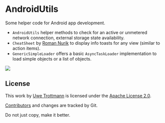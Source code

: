 
AndroidUtils
============

Some helper code for Android app development.

* `AndroidUtils` helper methods to check for an active or unmetered network connection, external storage state availability.
* `CheatSheet` by [Roman Nurik][1] to display info toasts for any view (similar to action items).
* `GenericSimpleLoader` offers a basic `AsyncTaskLoader` implementation to load simple objects or a list of objects.

<a href="https://search.maven.org/#search%7Cga%7C1%7Candroidutils"><img src="https://img.shields.io/maven-central/v/com.uwetrottmann.androidutils/androidutils.svg?style=flat-square"></a>

## License

This work by [Uwe Trottmann](https://uwetrottmann.com) is licensed under the [Apache License 2.0](LICENSE.txt).

[Contributors](https://github.com/UweTrottmann/tmdb-java/graphs/contributors) and changes are tracked by Git.

Do not just copy, make it better.

[1]: https://gist.github.com/romannurik/3982005
[2]: http://uwetrottmann.com/contact